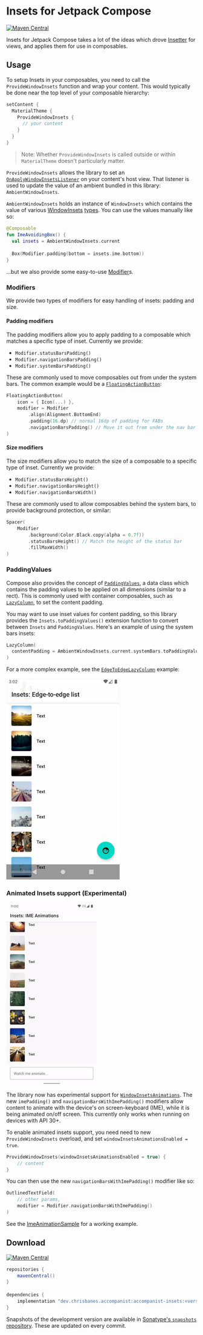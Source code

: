 # Insets for Jetpack Compose

[![Maven Central](https://img.shields.io/maven-central/v/dev.chrisbanes.accompanist/accompanist-insets)](https://search.maven.org/search?q=g:dev.chrisbanes.accompanist)

Insets for Jetpack Compose takes a lot of the ideas which drove [Insetter][insetter-view] for views, and applies them for use in composables.

## Usage
To setup Insets in your composables, you need to call the `ProvideWindowInsets` function and
wrap your content. This would typically be done near the top level of your composable hierarchy:

``` kotlin
setContent {
  MaterialTheme {
    ProvideWindowInsets {
      // your content
    }
  }
}
```

> Note: Whether `ProvideWindowInsets` is called outside or within `MaterialTheme` doesn't particularly matter.

`ProvideWindowInsets` allows the library to set an [`OnApplyWindowInsetsListener`][insetslistener] on your content's host view. That listener is used to update the value of an ambient bundled in this library: `AmbientWindowInsets`.

`AmbientWindowInsets` holds an instance of `WindowInsets` which contains the value of various [WindowInsets][insets] [types][insettypes]. You can use the values manually like so:

``` kotlin
@Composable
fun ImeAvoidingBox() {
  val insets = AmbientWindowInsets.current

  Box(Modifier.padding(bottom = insets.ime.bottom))
}
```

...but we also provide some easy-to-use [Modifier][modifier]s.

### Modifiers

We provide two types of modifiers for easy handling of insets: padding and size.

#### Padding modifiers
The padding modifiers allow you to apply padding to a composable which matches a specific type of inset. Currently we provide:

- `Modifier.statusBarsPadding()`
- `Modifier.navigationBarsPadding()`
- `Modifier.systemBarsPadding()`

These are commonly used to move composables out from under the system bars. The common example would be a [`FloatingActionButton`][fab]:

``` kotlin
FloatingActionButton(
    icon = { Icon(...) },
    modifier = Modifier
        .align(Alignment.BottomEnd)
        .padding(16.dp) // normal 16dp of padding for FABs
        .navigationBarsPadding() // Move it out from under the nav bar
)
```

#### Size modifiers
The size modifiers allow you to match the size of a composable to a specific type of inset. Currently we provide:

- `Modifier.statusBarsHeight()`
- `Modifier.navigationBarsHeight()`
- `Modifier.navigationBarsWidth()`

These are commonly used to allow composables behind the system bars, to provide background protection, or similar:

``` kotlin
Spacer(
    Modifier
        .background(Color.Black.copy(alpha = 0.7f))
        .statusBarsHeight() // Match the height of the status bar
        .fillMaxWidth()
)
```

### PaddingValues
Compose also provides the concept of [`PaddingValues`][paddingvalues], a data class which contains the padding values to be applied on all dimensions (similar to a rect). This is commonly used with container composables, such as [`LazyColumn`][lazycolumn], to set the content padding.

You may want to use inset values for content padding, so this library provides the `Insets.toPaddingValues()` extension function to convert between `Insets` and `PaddingValues`. Here's an example of using the system bars insets:

``` kotlin
LazyColumn(
  contentPadding = AmbientWindowInsets.current.systemBars.toPaddingValues()
)
```

For a more complex example, see the [`EdgeToEdgeLazyColumn`](https://github.com/chrisbanes/accompanist/blob/main/sample/src/main/java/dev/chrisbanes/accompanist/sample/insets/EdgeToEdgeLazyColumn.kt) example:

<a href="images/edge-to-edge-list.jpg">
<img src="images/edge-to-edge-list.jpg" width=300>
</a>

### Animated Insets support (Experimental)

![](images/ime-insets.gif)

The library now has experimental support for [`WindowInsetsAnimations`](https://developer.android.com/reference/android/view/WindowInsetsAnimation).
The new `imePadding()` and `navigationBarsWithImePadding()` modifiers allow content to animate with the device's on screen-keyboard (IME), while it is being animated on/off screen. This currently only works when running on devices with API 30+.

To enable animated insets support, you need need to new `ProvideWindowInsets` overload, and set `windowInsetsAnimationsEnabled = true`.

``` kotlin
ProvideWindowInsets(windowInsetsAnimationsEnabled = true) {
    // content
}
```

You can then use the new `navigationBarsWithImePadding()` modifier like so:

``` kotlin
OutlinedTextField(
    // other params,
    modifier = Modifier.navigationBarsWithImePadding()
)
```

See the [ImeAnimationSample](https://github.com/chrisbanes/accompanist/blob/main/sample/src/main/java/dev/chrisbanes/accompanist/sample/insets/ImeAnimationSample.kt) for a working example.


## Download

[![Maven Central](https://img.shields.io/maven-central/v/dev.chrisbanes.accompanist/accompanist-insets)](https://search.maven.org/search?q=g:dev.chrisbanes.accompanist)

```groovy
repositories {
    mavenCentral()
}

dependencies {
    implementation "dev.chrisbanes.accompanist:accompanist-insets:<version>"
}
```

Snapshots of the development version are available in [Sonatype's `snapshots` repository][snap]. These are updated on every commit.

[compose]: https://developer.android.com/jetpack/compose
[snap]: https://oss.sonatype.org/content/repositories/snapshots/dev/chrisbanes/accompanist/accompanist-insets/
[insetter-view]: https://github.com/chrisbanes/insetter
[insets]: https://developer.android.com/reference/kotlin/androidx/core/view/WindowInsetsCompat
[insettypes]: https://developer.android.com/reference/kotlin/androidx/core/view/WindowInsetsCompat.Type
[insetslistener]: https://developer.android.com/reference/kotlin/androidx/core/view/OnApplyWindowInsetsListener
[modifier]: https://developer.android.com/reference/kotlin/androidx/ui/core/Modifier
[paddingvalues]: https://developer.android.com/reference/kotlin/androidx/compose/foundation/layout/PaddingValues
[lazycolumn]: https://developer.android.com/reference/kotlin/androidx/compose/foundation/lazy/package-summary#lazycolumn
[fab]: https://developer.android.com/reference/kotlin/androidx/compose/material/package-summary#floatingactionbutton
